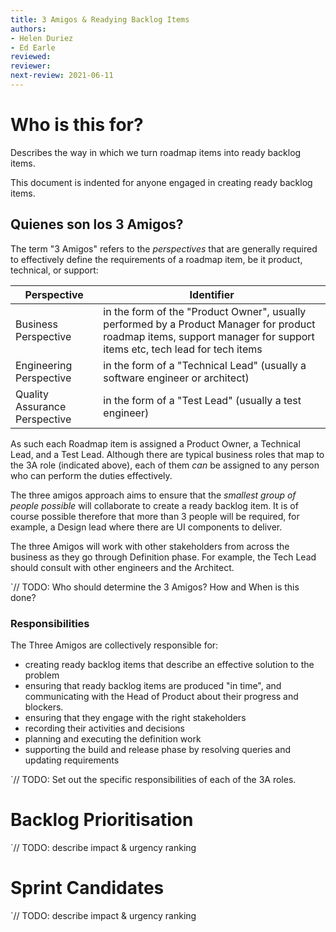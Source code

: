 ```yaml
---
title: 3 Amigos & Readying Backlog Items
authors: 
- Helen Duriez
- Ed Earle
reviewed: 
reviewer:
next-review: 2021-06-11
---
```


# Who is this for?
Describes the way in which we turn roadmap items into ready backlog items.

This document is indented for anyone engaged in creating ready backlog items.


## Quienes son los 3 Amigos?
The term "3 Amigos" refers to the _perspectives_ that are generally required to effectively define the requirements of a roadmap item, be it product, technical, or support:


| Perspective | Identifier |
| --- |--- |
| Business Perspective | in the form of the "Product Owner", usually performed by a Product Manager for product roadmap items, support manager for support items etc, tech lead for tech items |
| Engineering Perspective | in the form of a "Technical Lead" (usually a software engineer or architect)|
| Quality Assurance Perspective | in the form of a "Test Lead" (usually a test engineer)|

As such each Roadmap item is assigned a Product Owner, a Technical Lead, and a Test Lead. Although there are typical business roles that map to the 3A role (indicated above), each of them _can_ be assigned to any person who can perform the duties effectively. 

The three amigos approach aims to ensure that the _smallest group of people possible_ will collaborate to create a ready backlog item. It is of course possible therefore that more than 3 people will be required, for example, a Design lead where there are UI components to deliver.

The three Amigos will work with other stakeholders from across the business as they go through Definition phase. For example, the Tech Lead should consult with other engineers and the Architect.

`// TODO:  Who should determine the 3 Amigos? How and When is this done?

### Responsibilities

The Three Amigos are collectively responsible for:
- creating ready backlog items that describe an effective solution to the problem
- ensuring that ready backlog items are produced "in time", and communicating with the Head of Product about their progress and blockers.
- ensuring that they engage with the right stakeholders
- recording their activities and decisions
- planning and executing the definition work
- supporting the build and release phase by resolving queries and updating requirements

`// TODO:  Set out the specific responsibilities of each of the 3A roles.


# Backlog Prioritisation
`// TODO:  describe impact & urgency ranking


# Sprint Candidates
`// TODO:  describe impact & urgency ranking